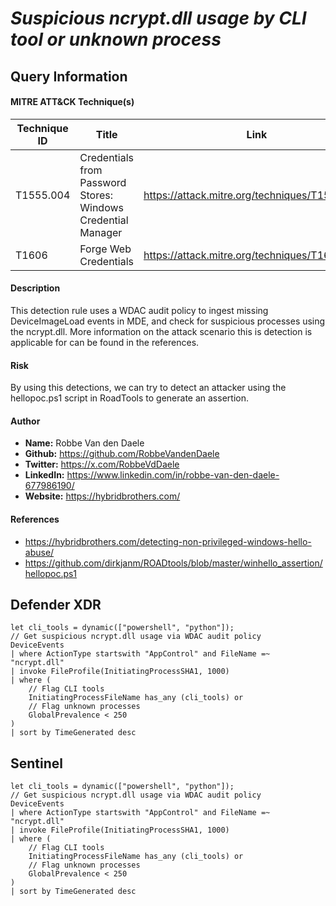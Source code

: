 # *Suspicious ncrypt.dll usage by CLI tool or unknown process*

## Query Information

#### MITRE ATT&CK Technique(s)

| Technique ID | Title    | Link    |
| ---  | --- | --- |
| T1555.004 | Credentials from Password Stores: Windows Credential Manager | https://attack.mitre.org/techniques/T1555/004/ |
| T1606 | Forge Web Credentials | https://attack.mitre.org/techniques/T1606/ |

#### Description
This detection rule uses a WDAC audit policy to ingest missing DeviceImageLoad events in MDE, and check for suspicious processes using the ncrypt.dll. More information on the attack scenario this is detection is applicable for can be found in the references.

#### Risk
By using this detections, we can try to detect an attacker using the hellopoc.ps1 script in RoadTools to generate an assertion. 

#### Author <Optional>
- **Name:** Robbe Van den Daele
- **Github:** https://github.com/RobbeVandenDaele
- **Twitter:** https://x.com/RobbeVdDaele
- **LinkedIn:** https://www.linkedin.com/in/robbe-van-den-daele-677986190/
- **Website:** https://hybridbrothers.com/

#### References
- https://hybridbrothers.com/detecting-non-privileged-windows-hello-abuse/
- https://github.com/dirkjanm/ROADtools/blob/master/winhello_assertion/hellopoc.ps1

## Defender XDR
```KQL
let cli_tools = dynamic(["powershell", "python"]);
// Get suspicious ncrypt.dll usage via WDAC audit policy
DeviceEvents
| where ActionType startswith "AppControl" and FileName =~ "ncrypt.dll"
| invoke FileProfile(InitiatingProcessSHA1, 1000)
| where (
    // Flag CLI tools
    InitiatingProcessFileName has_any (cli_tools) or 
    // Flag unknown processes
    GlobalPrevalence < 250
)
| sort by TimeGenerated desc
```

## Sentinel
```KQL
let cli_tools = dynamic(["powershell", "python"]);
// Get suspicious ncrypt.dll usage via WDAC audit policy
DeviceEvents
| where ActionType startswith "AppControl" and FileName =~ "ncrypt.dll"
| invoke FileProfile(InitiatingProcessSHA1, 1000)
| where (
    // Flag CLI tools
    InitiatingProcessFileName has_any (cli_tools) or 
    // Flag unknown processes
    GlobalPrevalence < 250
)
| sort by TimeGenerated desc
```